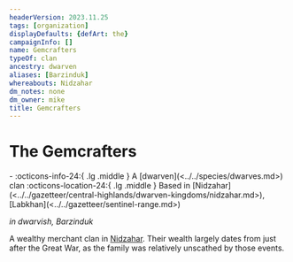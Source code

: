 ```yaml
---
headerVersion: 2023.11.25
tags: [organization]
displayDefaults: {defArt: the}
campaignInfo: []
name: Gemcrafters
typeOf: clan
ancestry: dwarven
aliases: [Barzinduk]
whereabouts: Nidzahar
dm_notes: none
dm_owner: mike
title: Gemcrafters
---
```

# The Gemcrafters
<div class="grid cards ext-narrow-margin ext-one-column" markdown>
-
   :octicons-info-24:{ .lg .middle } A [dwarven](<../../species/dwarves.md>) clan  
    :octicons-location-24:{ .lg .middle } Based in [Nidzahar](<../../gazetteer/central-highlands/dwarven-kingdoms/nidzahar.md>), [Labkhan](<../../gazetteer/sentinel-range.md>)  
</div>


*in dwarvish, Barzinduk*

A wealthy merchant clan in [Nidzahar](<../../gazetteer/central-highlands/dwarven-kingdoms/nidzahar.md>). Their wealth largely dates from just after the Great War, as the family was relatively unscathed by those events.



